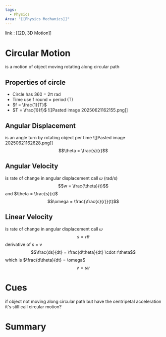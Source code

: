 ```yaml
---
tags:
  - Physics
Area: "[[Physics Mechanics]]"
---
```

link : [[2D, 3D Motion]]
# Circular Motion
is a motion of object moving rotating along circular path
## Properties of circle
- Circle has 360 = 2π rad
- Time use 1 round = period (T)
- $f = \frac{1}{T}$
- $T = \frac{1}{f}$
![[Pasted image 20250621162155.png]]
## Angular Displacement
is an angle turn by rotating object per time
![[Pasted image 20250621162628.png]]
$$\theta = \frac{s}{r}$$
## Angular Velocity
is rate of change in angular displacement call $\omega$ (rad/s)
$$w = \frac{\theta}{t}$$
and $\theta = \frac{s}{r}$ 
$$\omega = \frac{\frac{s}{r}}{t}$$ 
## Linear Velocity
is rate of change in angular displacement call $\omega$ 
$$s = r\theta$$
derivative of s = v 
$$\frac{ds}{dt} = \frac{d\theta}{dt} \cdot r\theta$$
which is $\frac{d\theta}{dt} = \omega$ 
$$v = \omega r$$


# Cues
if object not moving along circular path but have the centripetal acceleration it's still call circular motion?
# Summary
```

```